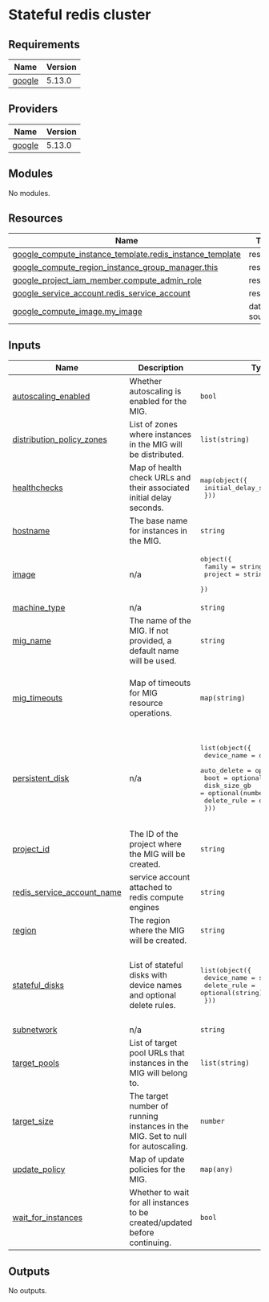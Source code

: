 # Stateful redis cluster
## Requirements

| Name | Version |
|------|---------|
| <a name="requirement_google"></a> [google](#requirement\_google) | 5.13.0 |

## Providers

| Name | Version |
|------|---------|
| <a name="provider_google"></a> [google](#provider\_google) | 5.13.0 |

## Modules

No modules.

## Resources

| Name | Type |
|------|------|
| [google_compute_instance_template.redis_instance_template](https://registry.terraform.io/providers/hashicorp/google/5.13.0/docs/resources/compute_instance_template) | resource |
| [google_compute_region_instance_group_manager.this](https://registry.terraform.io/providers/hashicorp/google/5.13.0/docs/resources/compute_region_instance_group_manager) | resource |
| [google_project_iam_member.compute_admin_role](https://registry.terraform.io/providers/hashicorp/google/5.13.0/docs/resources/project_iam_member) | resource |
| [google_service_account.redis_service_account](https://registry.terraform.io/providers/hashicorp/google/5.13.0/docs/resources/service_account) | resource |
| [google_compute_image.my_image](https://registry.terraform.io/providers/hashicorp/google/5.13.0/docs/data-sources/compute_image) | data source |

## Inputs

| Name | Description | Type | Default | Required |
|------|-------------|------|---------|:--------:|
| <a name="input_autoscaling_enabled"></a> [autoscaling\_enabled](#input\_autoscaling\_enabled) | Whether autoscaling is enabled for the MIG. | `bool` | `false` | no |
| <a name="input_distribution_policy_zones"></a> [distribution\_policy\_zones](#input\_distribution\_policy\_zones) | List of zones where instances in the MIG will be distributed. | `list(string)` | n/a | yes |
| <a name="input_healthchecks"></a> [healthchecks](#input\_healthchecks) | Map of health check URLs and their associated initial delay seconds. | <pre>map(object({<br>    initial_delay_sec = number<br>  }))</pre> | `{}` | no |
| <a name="input_hostname"></a> [hostname](#input\_hostname) | The base name for instances in the MIG. | `string` | n/a | yes |
| <a name="input_image"></a> [image](#input\_image) | n/a | <pre>object({<br>    family  = string<br>    project = string<br>  })</pre> | <pre>{<br>  "family": "debian-11",<br>  "project": "debian-cloud"<br>}</pre> | no |
| <a name="input_machine_type"></a> [machine\_type](#input\_machine\_type) | n/a | `string` | n/a | yes |
| <a name="input_mig_name"></a> [mig\_name](#input\_mig\_name) | The name of the MIG. If not provided, a default name will be used. | `string` | `""` | no |
| <a name="input_mig_timeouts"></a> [mig\_timeouts](#input\_mig\_timeouts) | Map of timeouts for MIG resource operations. | `map(string)` | <pre>{<br>  "create": "30m",<br>  "delete": "30m",<br>  "update": "30m"<br>}</pre> | no |
| <a name="input_persistent_disk"></a> [persistent\_disk](#input\_persistent\_disk) | n/a | <pre>list(object({<br>    device_name  = optional(string)<br>    auto_delete  = optional(bool)<br>    boot         = optional(bool)<br>    disk_size_gb = optional(number)<br>    delete_rule  = optional(string)<br>  }))</pre> | <pre>[<br>  {<br>    "auto_delete": false,<br>    "boot": false,<br>    "delete_rule": "ON_PERMANENT_INSTANCE_DELETION",<br>    "device_name": "data-disk",<br>    "disk_size_gb": 40<br>  }<br>]</pre> | no |
| <a name="input_project_id"></a> [project\_id](#input\_project\_id) | The ID of the project where the MIG will be created. | `string` | n/a | yes |
| <a name="input_redis_service_account_name"></a> [redis\_service\_account\_name](#input\_redis\_service\_account\_name) | service account attached to redis compute engines | `string` | `"example-redis"` | no |
| <a name="input_region"></a> [region](#input\_region) | The region where the MIG will be created. | `string` | n/a | yes |
| <a name="input_stateful_disks"></a> [stateful\_disks](#input\_stateful\_disks) | List of stateful disks with device names and optional delete rules. | <pre>list(object({<br>    device_name = string<br>    delete_rule = optional(string)<br>  }))</pre> | <pre>[<br>  {<br>    "delete_rule": "ON_PERMANENT_INSTANCE_DELETION",<br>    "device_name": "data-disk"<br>  }<br>]</pre> | no |
| <a name="input_subnetwork"></a> [subnetwork](#input\_subnetwork) | n/a | `string` | n/a | yes |
| <a name="input_target_pools"></a> [target\_pools](#input\_target\_pools) | List of target pool URLs that instances in the MIG will belong to. | `list(string)` | n/a | yes |
| <a name="input_target_size"></a> [target\_size](#input\_target\_size) | The target number of running instances in the MIG. Set to null for autoscaling. | `number` | `null` | no |
| <a name="input_update_policy"></a> [update\_policy](#input\_update\_policy) | Map of update policies for the MIG. | `map(any)` | `{}` | no |
| <a name="input_wait_for_instances"></a> [wait\_for\_instances](#input\_wait\_for\_instances) | Whether to wait for all instances to be created/updated before continuing. | `bool` | `false` | no |

## Outputs

No outputs.
